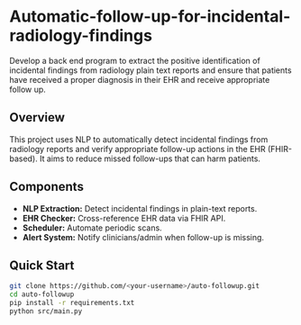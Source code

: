 # Automatic-follow-up-for-incidental-radiology-findings
Develop a back end program to extract the positive identification of incidental findings from radiology plain text reports and ensure that patients have received a proper diagnosis in their EHR and receive appropriate follow up.

## Overview
This project uses NLP to automatically detect incidental findings from radiology reports
and verify appropriate follow-up actions in the EHR (FHIR-based). It aims to reduce missed
follow-ups that can harm patients.

## Components
- **NLP Extraction:** Detect incidental findings in plain-text reports.
- **EHR Checker:** Cross-reference EHR data via FHIR API.
- **Scheduler:** Automate periodic scans.
- **Alert System:** Notify clinicians/admin when follow-up is missing.

## Quick Start
```bash
git clone https://github.com/<your-username>/auto-followup.git
cd auto-followup
pip install -r requirements.txt
python src/main.py